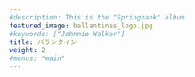 ```yaml
---
#description: This is the "Springbank" album.
featured_image: ballantines_logo.jpg
#keywords: ["Johnnie Walker"]
title: バランタイン
weight: 2
#menus: "main"
---
```

